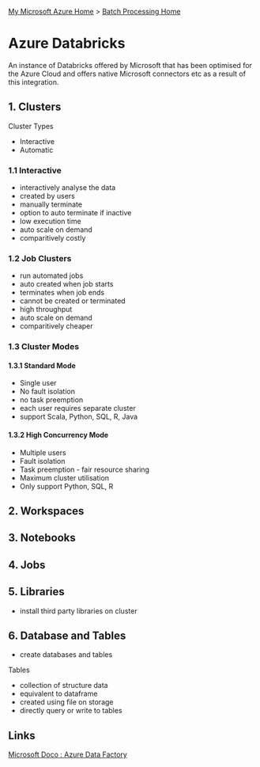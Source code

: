 [My Microsoft Azure Home](microsoft_learn_home.md) > [Batch Processing Home](azure_batch_processing.md)

# Azure Databricks

An instance of Databricks offered by Microsoft that has been optimised for the Azure Cloud and offers native Microsoft connectors etc as a result of this integration.

## 1. Clusters

Cluster Types
* Interactive
* Automatic

### 1.1 Interactive

* interactively analyse the data
* created by users
* manually terminate
* option to auto terminate if inactive
* low execution time
* auto scale on demand
* comparitively costly

### 1.2 Job Clusters

* run automated jobs
* auto created when job starts
* terminates when job ends
* cannot be created or terminated
* high throughput
* auto scale on demand
* comparitively cheaper

### 1.3 Cluster Modes

#### 1.3.1 Standard Mode

* Single user
* No fault isolation
* no task preemption
* each user requires separate cluster
* support Scala, Python, SQL, R, Java

#### 1.3.2 High Concurrency Mode

* Multiple users
* Fault isolation
* Task preemption - fair resource sharing
* Maximum cluster utilisation
* Only support Python, SQL, R


## 2. Workspaces



## 3. Notebooks


## 4. Jobs


## 5. Libraries

* install third party libraries on cluster


## 6. Database and Tables

* create databases and tables

Tables
* collection of structure data
* equivalent to dataframe
* created using file on storage
* directly query or write to tables




## Links

[Microsoft Doco : Azure Data Factory](https://learn.microsoft.com/en-us/azure/databricks/)

